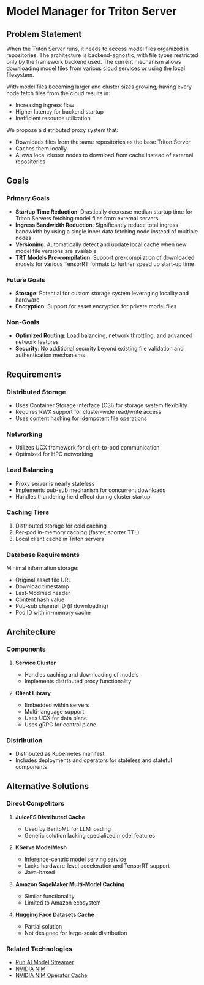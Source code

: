 # Model Manager for Triton Server

## Problem Statement

When the Triton Server runs, it needs to access model files organized in repositories. The architecture is backend-agnostic, with file types restricted only by the framework backend used. The current mechanism allows downloading model files from various cloud services or using the local filesystem.

With model files becoming larger and cluster sizes growing, having every node fetch files from the cloud results in:
- Increasing ingress flow
- Higher latency for backend startup
- Inefficient resource utilization

We propose a distributed proxy system that:
- Downloads files from the same repositories as the base Triton Server
- Caches them locally
- Allows local cluster nodes to download from cache instead of external repositories

## Goals

### Primary Goals
- **Startup Time Reduction**: Drastically decrease median startup time for Triton Servers fetching model files from external servers
- **Ingress Bandwidth Reduction**: Significantly reduce total ingress bandwidth by using a single inner data fetching node instead of multiple nodes
- **Versioning**: Automatically detect and update local cache when new model file versions are available
- **TRT Models Pre-compilation**: Support pre-compilation of downloaded models for various TensorRT formats to further speed up start-up time

### Future Goals
- **Storage**: Potential for custom storage system leveraging locality and hardware
- **Encryption**: Support for asset encryption for private model files

### Non-Goals
- **Optimized Routing**: Load balancing, network throttling, and advanced network features
- **Security**: No additional security beyond existing file validation and authentication mechanisms

## Requirements

### Distributed Storage
- Uses Container Storage Interface (CSI) for storage system flexibility
- Requires RWX support for cluster-wide read/write access
- Uses content hashing for idempotent file operations

### Networking
- Utilizes UCX framework for client-to-pod communication
- Optimized for HPC networking

### Load Balancing
- Proxy server is nearly stateless
- Implements pub-sub mechanism for concurrent downloads
- Handles thundering herd effect during cluster startup

### Caching Tiers
1. Distributed storage for cold caching
2. Per-pod in-memory caching (faster, shorter TTL)
3. Local client cache in Triton servers

### Database Requirements
Minimal information storage:
- Original asset file URL
- Download timestamp
- Last-Modified header
- Content hash value
- Pub-sub channel ID (if downloading)
- Pod ID with in-memory cache

## Architecture

### Components
1. **Service Cluster**
   - Handles caching and downloading of models
   - Implements distributed proxy functionality

2. **Client Library**
   - Embedded within servers
   - Multi-language support
   - Uses UCX for data plane
   - Uses gRPC for control plane

### Distribution
- Distributed as Kubernetes manifest
- Includes deployments and operators for stateless and stateful components

## Alternative Solutions

### Direct Competitors
1. **JuiceFS Distributed Cache**
   - Used by BentoML for LLM loading
   - Generic solution lacking specialized model features

2. **KServe ModelMesh**
   - Inference-centric model serving service
   - Lacks hardware-level acceleration and TensorRT support
   - Java-based

3. **Amazon SageMaker Multi-Model Caching**
   - Similar functionality
   - Limited to Amazon ecosystem

4. **Hugging Face Datasets Cache**
   - Partial solution
   - Not designed for large-scale distribution

### Related Technologies
- [Run AI Model Streamer](https://www.run.ai/blog/accelerating-model-loading-with-run-ai-model-streamer)
- [NVIDIA NIM](https://developer.nvidia.com/nim)
- [NVIDIA NIM Operator Cache](https://docs.nvidia.com/nim-operator/latest/cache.html)
